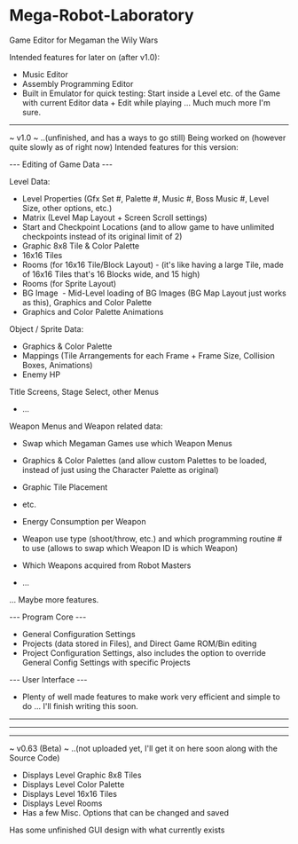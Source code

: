 # Mega-Robot-Laboratory
Game Editor for Megaman the Wily Wars


Intended features for later on (after v1.0):
 - Music Editor
 - Assembly Programming Editor
 - Built in Emulator for quick testing: Start inside a Level etc. of the Game with current Editor data + Edit while playing
 ... Much much more I'm sure.
  
---------------------------------------------------------------------------------------------------------


~ v1.0 ~  ..(unfinished, and has a ways to go still)
Being worked on (however quite slowly as of right now)
Intended features for this version:

  --- Editing of Game Data ---
  
  Level Data:
  - Level Properties (Gfx Set #, Palette #, Music #, Boss Music #, Level Size, other options, etc.)
  - Matrix (Level Map Layout + Screen Scroll settings)
  - Start and Checkpoint Locations (and to allow game to have unlimited checkpoints instead of its original limit of 2)
  - Graphic 8x8 Tile & Color Palette
  - 16x16 Tiles
  - Rooms (for 16x16 Tile/Block Layout) - (it's like having a large Tile, made of 16x16 Tiles that's 16 Blocks wide, and 15 high)
  - Rooms (for Sprite Layout)
  - BG Image
  - Mid-Level loading of BG Images (BG Map Layout just works as this), Graphics and Color Palette
  - Graphics and Color Palette Animations
  
  Object / Sprite Data:
  - Graphics & Color Palette
  - Mappings (Tile Arrangements for each Frame + Frame Size, Collision Boxes, Animations)
  - Enemy HP

  Title Screens, Stage Select, other Menus
  - ...
  
  Weapon Menus and Weapon related data:
  - Swap which Megaman Games use which Weapon Menus
  - Graphics & Color Palettes (and allow custom Palettes to be loaded, instead of just using the Character Palette as original)
  - Graphic Tile Placement
  - etc.
  
  - Energy Consumption per Weapon
  - Weapon use type (shoot/throw, etc.) and which programming routine # to use (allows to swap which Weapon ID is which Weapon)
  - Which Weapons acquired from Robot Masters
  - ...
  
  
  
  ... Maybe more features.

--- Program Core ---
  - General Configuration Settings
  - Projects (data stored in Files), and Direct Game ROM/Bin editing
  - Project Configuration Settings, also includes the option to override General Config Settings with specific Projects

--- User Interface ---
  - Plenty of well made features to make work very efficient and simple to do
  ... I'll finish writing this soon.


---------------------------------------------------------------------------------------------------------
---------------------------------------------------------------------------------------------------------
---------------------------------------------------------------------------------------------------------



~ v0.63 (Beta) ~  ..(not uploaded yet, I'll get it on here soon along with the Source Code)
- Displays Level Graphic 8x8 Tiles
- Displays Level Color Palette
- Displays Level 16x16 Tiles
- Displays Level Rooms
- Has a few Misc. Options that can be changed and saved

Has some unfinished GUI design with what currently exists
